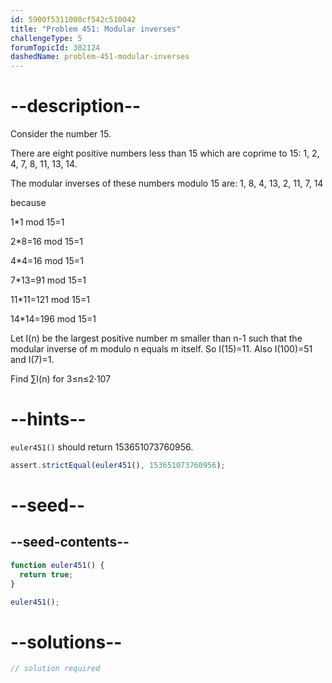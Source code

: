 ```yaml
---
id: 5900f5311000cf542c510042
title: "Problem 451: Modular inverses"
challengeType: 5
forumTopicId: 302124
dashedName: problem-451-modular-inverses
---
```


# --description--

Consider the number 15.

There are eight positive numbers less than 15 which are coprime to 15: 1, 2, 4, 7, 8, 11, 13, 14.

The modular inverses of these numbers modulo 15 are: 1, 8, 4, 13, 2, 11, 7, 14

because

1\*1 mod 15=1

2\*8=16 mod 15=1

4\*4=16 mod 15=1

7\*13=91 mod 15=1

11\*11=121 mod 15=1

14\*14=196 mod 15=1

Let I(n) be the largest positive number m smaller than n-1 such that the modular inverse of m modulo n equals m itself. So I(15)=11. Also I(100)=51 and I(7)=1.

Find ∑I(n) for 3≤n≤2·107

# --hints--

`euler451()` should return 153651073760956.

```js
assert.strictEqual(euler451(), 153651073760956);
```

# --seed--

## --seed-contents--

```js
function euler451() {
  return true;
}

euler451();
```

# --solutions--

```js
// solution required
```
